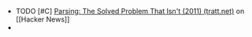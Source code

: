 - TODO [#C] [Parsing: The Solved Problem That Isn't (2011) (tratt.net)](https://news.ycombinator.com/item?id=39455167) on [[Hacker News]]
-